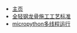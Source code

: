 <!-- docs/_sidebar.md -->

* [主页](/)
* [全轻钢龙骨施工工艺标准](/Content/gao-duan-jing-zhuang-xiang-mu-quan-qing-gang-l.md)
* [micropython多线程运行](Content/micropythonduo-xian-cheng-yun-xing.md)